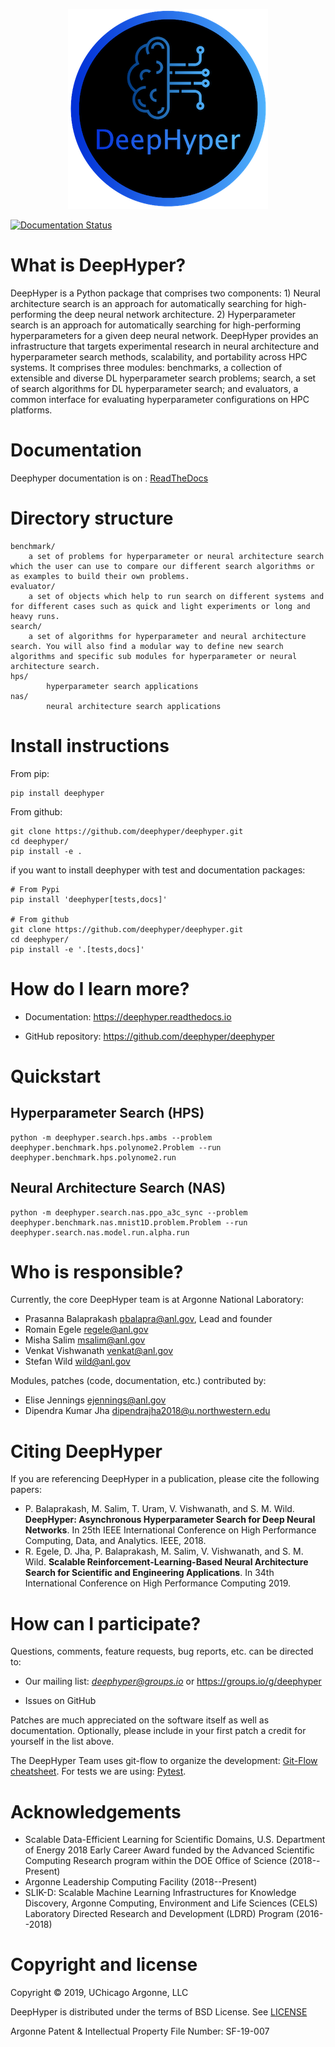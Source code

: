 <p align="center">
<img src="docs/_static/logo/medium.png">
</p>

[![Documentation Status](https://readthedocs.org/projects/deephyper/badge/?version=latest)](https://deephyper.readthedocs.io/en/latest/?badge=latest)

# What is DeepHyper?

DeepHyper is a Python package that comprises two components: 1) Neural architecture search is an approach
for automatically searching for high-performing the deep neural network architecture. 2) Hyperparameter search
is an approach for automatically searching for high-performing hyperparameters for a given deep neural network.
DeepHyper provides an infrastructure that targets experimental research in neural architecture and hyperparameter
search methods, scalability, and portability across HPC systems. It comprises three modules: benchmarks, a collection
of extensible and diverse DL hyperparameter search problems;
search, a set of search algorithms for DL hyperparameter search; and
evaluators, a common interface for evaluating hyperparameter configurations
on HPC platforms.

# Documentation

Deephyper documentation is on : [ReadTheDocs](https://deephyper.readthedocs.io)

# Directory structure

```
benchmark/
    a set of problems for hyperparameter or neural architecture search which the user can use to compare our different search algorithms or as examples to build their own problems.
evaluator/
    a set of objects which help to run search on different systems and for different cases such as quick and light experiments or long and heavy runs.
search/
    a set of algorithms for hyperparameter and neural architecture search. You will also find a modular way to define new search algorithms and specific sub modules for hyperparameter or neural architecture search.
hps/
        hyperparameter search applications
nas/
        neural architecture search applications
```

# Install instructions

From pip:
```
pip install deephyper
```

From github:
```
git clone https://github.com/deephyper/deephyper.git
cd deephyper/
pip install -e .
```

if you want to install deephyper with test and documentation packages:
```
# From Pypi
pip install 'deephyper[tests,docs]'

# From github
git clone https://github.com/deephyper/deephyper.git
cd deephyper/
pip install -e '.[tests,docs]'
```

# How do I learn more?

* Documentation: https://deephyper.readthedocs.io

* GitHub repository: https://github.com/deephyper/deephyper

# Quickstart

## Hyperparameter Search (HPS)
```
python -m deephyper.search.hps.ambs --problem deephyper.benchmark.hps.polynome2.Problem --run deephyper.benchmark.hps.polynome2.run
```

## Neural Architecture Search (NAS)
```
python -m deephyper.search.nas.ppo_a3c_sync --problem deephyper.benchmark.nas.mnist1D.problem.Problem --run deephyper.search.nas.model.run.alpha.run
```

# Who is responsible?

Currently, the core DeepHyper team is at Argonne National Laboratory:

* Prasanna Balaprakash <pbalapra@anl.gov>, Lead and founder
* Romain Egele <regele@anl.gov>
* Misha Salim <msalim@anl.gov>
* Venkat Vishwanath <venkat@anl.gov>
* Stefan Wild <wild@anl.gov>

Modules, patches (code, documentation, etc.) contributed by:

* Elise Jennings <ejennings@anl.gov>
* Dipendra Kumar Jha <dipendrajha2018@u.northwestern.edu>


# Citing DeepHyper

If you are referencing DeepHyper in a publication, please cite the following papers:

 * P. Balaprakash, M. Salim, T. Uram, V. Vishwanath, and S. M. Wild. **DeepHyper: Asynchronous Hyperparameter Search for Deep Neural Networks**. 
    In 25th IEEE International Conference on High Performance Computing, Data, and Analytics. IEEE, 2018. 
 * R. Egele, D. Jha, P. Balaprakash, M. Salim, V. Vishwanath, and S. M. Wild. **Scalable Reinforcement-Learning-Based Neural Architecture Search for Scientific and Engineering Applications**. In 34th International Conference on High Performance Computing 2019.

# How can I participate?

Questions, comments, feature requests, bug reports, etc. can be directed to:

* Our mailing list: *deephyper@groups.io* or https://groups.io/g/deephyper

* Issues on GitHub

Patches are much appreciated on the software itself as well as documentation.
Optionally, please include in your first patch a credit for yourself in the
list above.

The DeepHyper Team uses git-flow to organize the development: [Git-Flow cheatsheet](https://danielkummer.github.io/git-flow-cheatsheet/). For tests we are using: [Pytest](https://docs.pytest.org/en/latest/).

# Acknowledgements

* Scalable Data-Efficient Learning for Scientific Domains, U.S. Department of Energy 2018 Early Career Award funded by the Advanced Scientific Computing Research program within the DOE Office of Science (2018--Present)
* Argonne Leadership Computing Facility (2018--Present)
* SLIK-D: Scalable Machine Learning Infrastructures for Knowledge Discovery, Argonne Computing, Environment and Life Sciences (CELS) Laboratory Directed Research and Development (LDRD) Program (2016--2018)

# Copyright and license

Copyright © 2019, UChicago Argonne, LLC

DeepHyper is distributed under the terms of BSD License. See [LICENSE](https://github.com/deephyper/deephyper/blob/master/LICENSE.md)

Argonne Patent & Intellectual Property File Number: SF-19-007

